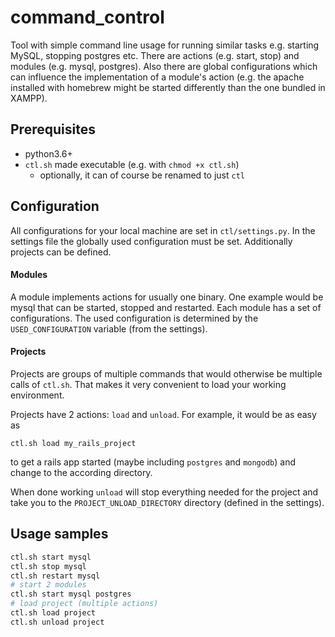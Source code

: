 # command_control

Tool with simple command line usage for running similar tasks e.g. starting MySQL, stopping postgres etc.
There are actions (e.g. start, stop) and modules (e.g. mysql, postgres).
Also there are global configurations which can influence the implementation of a module's action
(e.g. the apache installed with homebrew might be started differently than the one bundled in XAMPP).


## Prerequisites

- python3.6+
- `ctl.sh` made executable (e.g. with `chmod +x ctl.sh`)
  - optionally, it can of course be renamed to just `ctl`


## Configuration

All configurations for your local machine are set in `ctl/settings.py`.
In the settings file the globally used configuration must be set.
Additionally projects can be defined.

#### Modules

A module implements actions for usually one binary.
One example would be mysql that can be started, stopped and restarted.
Each module has a set of configurations.
The used configuration is determined by the `USED_CONFIGURATION` variable (from the settings).


#### Projects

Projects are groups of multiple commands that would otherwise be multiple calls of `ctl.sh`.
That makes it very convenient to load your working environment.

Projects have 2 actions: `load` and `unload`.
For example, it would be as easy as

`ctl.sh load my_rails_project`

to get a rails app started (maybe including `postgres` and `mongodb`) and change to the according directory.

When done working `unload` will stop everything needed for the project and take you to the `PROJECT_UNLOAD_DIRECTORY` directory (defined in the settings).


## Usage samples

```bash
ctl.sh start mysql
ctl.sh stop mysql
ctl.sh restart mysql
# start 2 modules
ctl.sh start mysql postgres
# load project (multiple actions)
ctl.sh load project
ctl.sh unload project
```
